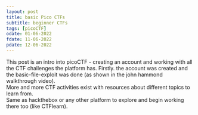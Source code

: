 ```yaml
---
layout: post
title: basic Pico CTFs
subtitle: beginner CTFs
tags: [picoCTF]
odate: 01-06-2022
fdate: 11-06-2022
pdate: 12-06-2022
---
```


This post is an intro into picoCTF - creating an account and working with all the CTF challenges the platform has. Firstly. the account was created and the basic-file-exploit was done (as shown in the john hammond walkthrough video). \
More and more CTF activities exist with resources about different topics to learn from. \
Same as hackthebox or any other platform to explore and begin working there too (like CTFlearn). 
